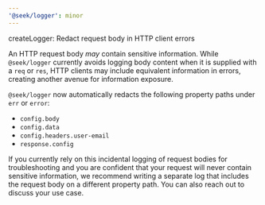```yaml
---
'@seek/logger': minor
---
```


createLogger: Redact request body in HTTP client errors

An HTTP request body _may_ contain sensitive information. While `@seek/logger` currently avoids logging body content when it is supplied with a `req` or `res`, HTTP clients may include equivalent information in errors, creating another avenue for information exposure.

`@seek/logger` now automatically redacts the following property paths under `err` or `error`:

- `config.body`
- `config.data`
- `config.headers.user-email`
- `response.config`

If you currently rely on this incidental logging of request bodies for troubleshooting and you are confident that your request will never contain sensitive information, we recommend writing a separate log that includes the request body on a different property path. You can also reach out to discuss your use case.
